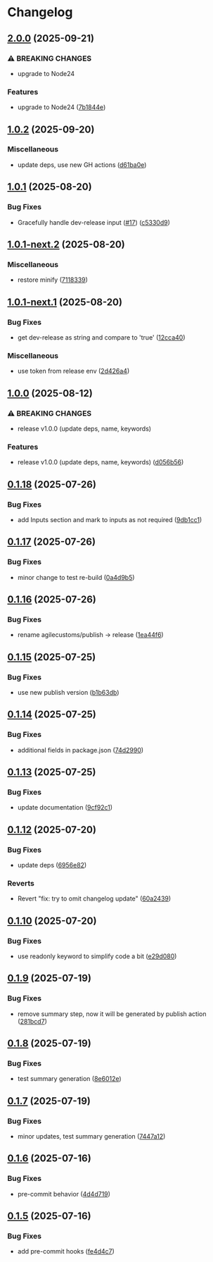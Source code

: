# Changelog

## [2.0.0](https://github.com/agilecustoms/publish-s3/compare/v1.0.2...v2.0.0) (2025-09-21)

### ⚠ BREAKING CHANGES

* upgrade to Node24

### Features

* upgrade to Node24 ([7b1844e](https://github.com/agilecustoms/publish-s3/commit/7b1844e2ccc25da6de379feee52bc95a515ba924))


## [1.0.2](https://github.com/agilecustoms/publish-s3/compare/v1.0.1...v1.0.2) (2025-09-20)

### Miscellaneous

* update deps, use new GH actions ([d61ba0e](https://github.com/agilecustoms/publish-s3/commit/d61ba0e9be91f645edc7f2461ed39397960b9bcd))


## [1.0.1](https://github.com/agilecustoms/publish-s3/compare/v1.0.0...v1.0.1) (2025-08-20)

### Bug Fixes

* Gracefully handle dev-release input ([#17](https://github.com/agilecustoms/publish-s3/issues/17)) ([c5330d9](https://github.com/agilecustoms/publish-s3/commit/c5330d9dc67bd1b31d15c256a3581faa5284aa76))


## [1.0.1-next.2](https://github.com/agilecustoms/publish-s3/compare/v1.0.1-next.1...v1.0.1-next.2) (2025-08-20)

### Miscellaneous

* restore minify ([7118339](https://github.com/agilecustoms/publish-s3/commit/7118339469ab87d6e481ec1dc10ce89b5e96f53d))


## [1.0.1-next.1](https://github.com/agilecustoms/publish-s3/compare/v1.0.0...v1.0.1-next.1) (2025-08-20)

### Bug Fixes

* get dev-release as string and compare to 'true' ([12cca40](https://github.com/agilecustoms/publish-s3/commit/12cca40debf4cc24e8beead073ce13dfe56e2639))

### Miscellaneous

* use token from release env ([2d426a4](https://github.com/agilecustoms/publish-s3/commit/2d426a42859a2c2d642df65a75680f16f917f18e))


## [1.0.0](https://github.com/agilecustoms/publish-s3/compare/v0.1.18...v1.0.0) (2025-08-12)

### ⚠ BREAKING CHANGES

* release v1.0.0 (update deps, name, keywords)

### Features

* release v1.0.0 (update deps, name, keywords) ([d056b56](https://github.com/agilecustoms/publish-s3/commit/d056b56de53616494da35b30bc979644ded9b3a8))


## [0.1.18](https://github.com/agilecustoms/publish-s3/compare/v0.1.17...v0.1.18) (2025-07-26)

### Bug Fixes

* add Inputs section and mark to inputs as not required ([9db1cc1](https://github.com/agilecustoms/publish-s3/commit/9db1cc16f531e2ab4f3f21d7ae44486742545d11))


## [0.1.17](https://github.com/agilecustoms/publish-s3/compare/v0.1.16...v0.1.17) (2025-07-26)

### Bug Fixes

* minor change to test re-build ([0a4d9b5](https://github.com/agilecustoms/publish-s3/commit/0a4d9b59269a40221e87145efd2c9f26c78d0ac0))


## [0.1.16](https://github.com/agilecustoms/publish-s3/compare/v0.1.15...v0.1.16) (2025-07-26)

### Bug Fixes

* rename agilecustoms/publish -> release ([1ea44f6](https://github.com/agilecustoms/publish-s3/commit/1ea44f6b89d8b70dfbab632e837b91c528dfee93))


## [0.1.15](https://github.com/agilecustoms/publish-s3/compare/v0.1.14...v0.1.15) (2025-07-25)

### Bug Fixes

* use new publish version ([b1b63db](https://github.com/agilecustoms/publish-s3/commit/b1b63dbdad55c7e1d513eff7cb8518edcc1d5889))


## [0.1.14](https://github.com/agilecustoms/publish-s3/compare/v0.1.13...v0.1.14) (2025-07-25)

### Bug Fixes

* additional fields in package.json ([74d2990](https://github.com/agilecustoms/publish-s3/commit/74d2990b192f204f97a4cc8766aafea77ea27f40))


## [0.1.13](https://github.com/agilecustoms/publish-s3/compare/v0.1.12...v0.1.13) (2025-07-25)

### Bug Fixes

* update documentation ([9cf92c1](https://github.com/agilecustoms/publish-s3/commit/9cf92c1202ce510e8fd3666fdab7560a0aec6eab))


## [0.1.12](https://github.com/agilecustoms/publish-s3/compare/v0.1.11...v0.1.12) (2025-07-20)

### Bug Fixes

* update deps ([6956e82](https://github.com/agilecustoms/publish-s3/commit/6956e82921907571386f45407a0aad137baee7a0))


### Reverts

* Revert "fix: try to omit changelog update" ([60a2439](https://github.com/agilecustoms/publish-s3/commit/60a24397c7b454a934baba4c963155fd189e6905))


## [0.1.10](https://github.com/agilecustoms/publish-s3/compare/v0.1.9...v0.1.10) (2025-07-20)

### Bug Fixes

* use readonly keyword to simplify code a bit ([e29d080](https://github.com/agilecustoms/publish-s3/commit/e29d0809a6e6c50b31d4c2e3a8204b1622b4b664))


## [0.1.9](https://github.com/agilecustoms/publish-s3/compare/v0.1.8...v0.1.9) (2025-07-19)

### Bug Fixes

* remove summary step, now it will be generated by publish action ([281bcd7](https://github.com/agilecustoms/publish-s3/commit/281bcd7bb36a557ede8b63842412a9c5f8ce6fb1))


## [0.1.8](https://github.com/agilecustoms/publish-s3/compare/v0.1.7...v0.1.8) (2025-07-19)

### Bug Fixes

* test summary generation ([8e6012e](https://github.com/agilecustoms/publish-s3/commit/8e6012e8bdbe45436b4a459848cb83eed969dc38))


## [0.1.7](https://github.com/agilecustoms/publish-s3/compare/v0.1.6...v0.1.7) (2025-07-19)

### Bug Fixes

* minor updates, test summary generation ([7447a12](https://github.com/agilecustoms/publish-s3/commit/7447a12d941896960888f04295cd297c0528b9c8))


## [0.1.6](https://github.com/agilecustoms/publish-s3/compare/v0.1.5...v0.1.6) (2025-07-16)

### Bug Fixes

* pre-commit behavior ([4d4d719](https://github.com/agilecustoms/publish-s3/commit/4d4d71962b7f284b0b3d6903e7c41ab9e70e016d))


## [0.1.5](https://github.com/agilecustoms/publish-s3/compare/v0.1.4...v0.1.5) (2025-07-16)

### Bug Fixes

* add pre-commit hooks ([fe4d4c7](https://github.com/agilecustoms/publish-s3/commit/fe4d4c71298b0e23b910ceb229c8329eda13c61e))